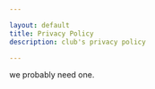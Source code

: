 ```yaml
---

layout: default
title: Privacy Policy
description: club's privacy policy

---
```


we probably need one.

